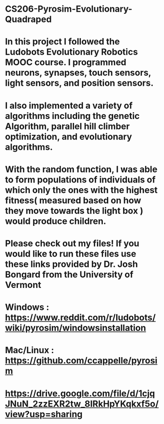 # CS206-Pyrosim-Evolutionary-Quadraped

# In this project I followed the Ludobots Evolutionary Robotics MOOC course. I programmed neurons, synapses, touch sensors, light sensors, and position sensors. 

# I also implemented a variety of algorithms including the genetic Algorithm, parallel hill climber optimization, and evolutionary algorithms.

# With the random function, I was able to form populations of individuals of which only the ones with the highest fitness( measured based on how they move towards the light box ) would produce children. 

# Please check out my files! If you would like to run these files use these links provided by Dr. Josh Bongard from the University of Vermont
# Windows : https://www.reddit.com/r/ludobots/wiki/pyrosim/windowsinstallation
# Mac/Linux : https://github.com/ccappelle/pyrosim

# https://drive.google.com/file/d/1cjqJNuN_2zzEXR2tw_8IRkHpYKqkxf5o/view?usp=sharing
